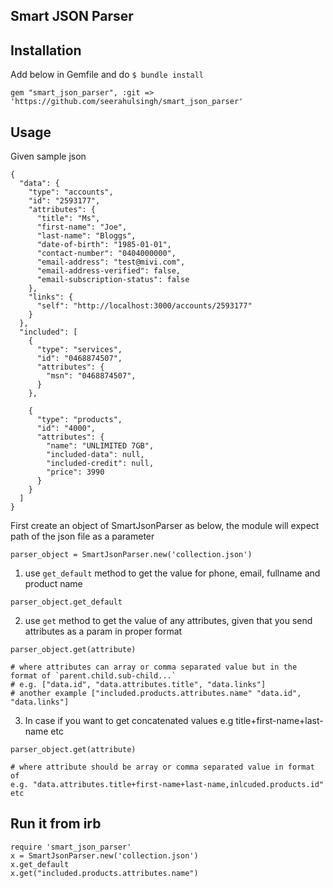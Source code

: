 ## Smart JSON Parser

## Installation
Add below in Gemfile and do `$ bundle install`

```
gem "smart_json_parser", :git => 'https://github.com/seerahulsingh/smart_json_parser'
```

## Usage

Given sample json

```
{
  "data": {
    "type": "accounts",
    "id": "2593177",
    "attributes": {
      "title": "Ms",
      "first-name": "Joe",
      "last-name": "Bloggs",
      "date-of-birth": "1985-01-01",
      "contact-number": "0404000000",
      "email-address": "test@mivi.com",
      "email-address-verified": false,
      "email-subscription-status": false
    },
    "links": {
      "self": "http://localhost:3000/accounts/2593177"
    }
  },
  "included": [
    {
      "type": "services",
      "id": "0468874507",
      "attributes": {
        "msn": "0468874507",
      }
    },
    
    {
      "type": "products",
      "id": "4000",
      "attributes": {
        "name": "UNLIMITED 7GB",
        "included-data": null,
        "included-credit": null,
        "price": 3990
      }
    }
  ]
}

```

First create an  object of SmartJsonParser as below, the module will expect path of the json file as a parameter
```
parser_object = SmartJsonParser.new('collection.json')
```

1. use `get_default` method to get the value for phone, email, fullname and product name

```
parser_object.get_default
```

2. use `get` method to get the value of any attributes, given that you send attributes as a param in proper format

```
parser_object.get(attribute)

# where attributes can array or comma separated value but in the format of `parent.child.sub-child...`
# e.g. ["data.id", "data.attributes.title", "data.links"]
# another example ["included.products.attributes.name" "data.id", "data.links"] 
```

3. In case if you want to get concatenated values e.g title+first-name+last-name etc

```
parser_object.get(attribute)

# where attribute should be array or comma separated value in format of
e.g. "data.attributes.title+first-name+last-name,inlcuded.products.id"
etc
```

## Run it from irb
```
require 'smart_json_parser'
x = SmartJsonParser.new('collection.json')
x.get_default
x.get("included.products.attributes.name")
```

